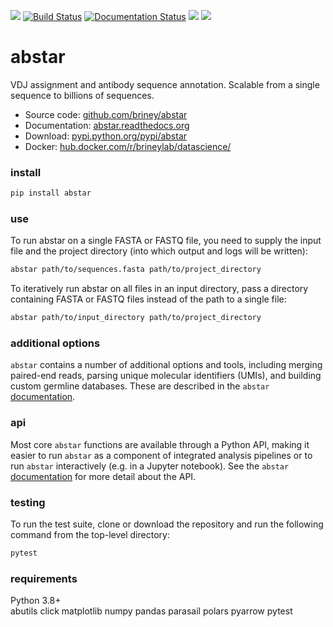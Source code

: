 ![](https://img.shields.io/pypi/v/abstar.svg?colorB=blue)
[![Build Status](https://travis-ci.com/briney/abstar.svg?branch=master)](https://app.travis-ci.com/github/briney/abstar)
[![Documentation Status](https://readthedocs.org/projects/abstar/badge/?version=latest)](https://abstar.readthedocs.io/en/latest/?badge=latest)
![](https://img.shields.io/pypi/pyversions/abstar.svg)
![](https://img.shields.io/badge/license-MIT-blue.svg)

# abstar  
  
VDJ assignment and antibody sequence annotation. Scalable from a single sequence to billions of sequences.  
  
  - Source code: [github.com/briney/abstar](https://github.com/brineylab/abstar)  
  - Documentation: [abstar.readthedocs.org](http://abstar.readthedocs.org)  
  - Download: [pypi.python.org/pypi/abstar](https://pypi.python.org/pypi/abstar)  
  - Docker: [hub.docker.com/r/brineylab/datascience/](https://hub.docker.com/r/brineylab/datascience/)  
  
### install  
``` bash
pip install abstar
```  
  
### use  

To run abstar on a single FASTA or FASTQ file, you need to supply the input file and the project directory (into which output and logs will be written):  
``` bash
abstar path/to/sequences.fasta path/to/project_directory
```

To iteratively run abstar on all files in an input directory, pass a directory containing FASTA or FASTQ files instead of the path to a single file:  
``` bash
abstar path/to/input_directory path/to/project_directory
```
  
  
### additional options  
`abstar` contains a number of additional options and tools, including merging paired-end reads, parsing unique molecular identifiers (UMIs), and building custom germline databases. These are described in the `abstar` [documentation](http://abstar.readthedocs.org).  
  

### api  
Most core `abstar` functions are available through a Python API, making it easier to run `abstar` as a component of integrated analysis pipelines or to run `abstar` interactively (e.g. in a Jupyter notebook). See the `abstar` [documentation](http://abstar.readthedocs.org) for more detail about the API.  
  

### testing  
To run the test suite, clone or download the repository and run the following command from the top-level directory:
``` bash
pytest
```

  
### requirements  
Python 3.8+   
abutils
click
matplotlib
numpy
pandas
parasail
polars
pyarrow
pytest
